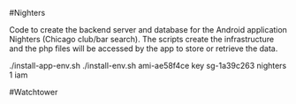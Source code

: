 #Nighters

Code to create the backend server and database for the Android application Nighters (Chicago club/bar search).
The scripts create the infrastructure and the php files will be accessed by the app to store or retrieve the data.

./install-app-env.sh
./install-env.sh ami-ae58f4ce key sg-1a39c263 nighters 1 iam

#Watchtower
